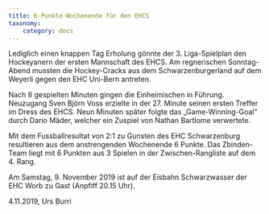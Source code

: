 ```yaml
---
title: 6-Punkte-Wochenende für den EHCS
taxonomy:
    category: docs
---
```


Lediglich einen knappen Tag Erholung gönnte der 3. Liga-Spielplan den Hockeyanern der ersten Mannschaft des EHCS. Am regnerischen Sonntag-Abend mussten die Hockey-Cracks aus dem Schwarzenburgerland auf dem Weyerli gegen den EHC Uni-Bern antreten.

Nach 8 gespielten Minuten gingen die Einheimischen in Führung. Neuzugang Sven Björn Voss erzielte in der 27. Minute seinen ersten Treffer im Dress des EHCS. Neun Minuten später folgte das „Game-Winning-Goal“ durch Dario Mäder, welcher ein Zuspiel von Nathan Bartlome verwertete.

Mit dem Fussballresultat von 2:1 zu Gunsten des EHC Schwarzenburg resultieren aus dem anstrengenden Wochenende 6 Punkte. Das Zbinden-Team liegt mit 6 Punkten aus 3 Spielen in der Zwischen-Rangliste auf dem 4. Rang.

Am Samstag, 9. November 2019 ist auf der Eisbahn Schwarzwasser der EHC Worb zu Gast (Anpfiff 20.15 Uhr).

4.11.2019, Urs Burri